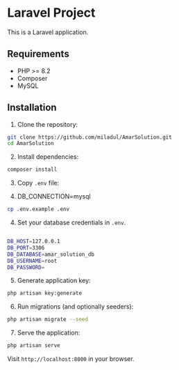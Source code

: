 # Laravel Project

This is a Laravel application.

## Requirements

- PHP >= 8.2
- Composer
- MySQL

## Installation

1. Clone the repository:

```bash
git clone https://github.com/miladul/AmarSolution.git
cd AmarSolution
```

2. Install dependencies:

```bash
composer install
```

3. Copy `.env` file:
   
4. DB_CONNECTION=mysql

```bash
cp .env.example .env
```

4. Set your database credentials in `.env`.

```bash

DB_HOST=127.0.0.1
DB_PORT=3306
DB_DATABASE=amar_solution_db
DB_USERNAME=root
DB_PASSWORD=

```

5. Generate application key:

```bash
php artisan key:generate
```

6. Run migrations (and optionally seeders):

```bash
php artisan migrate --seed
```

7. Serve the application:

```bash
php artisan serve
```

Visit `http://localhost:8000` in your browser.
